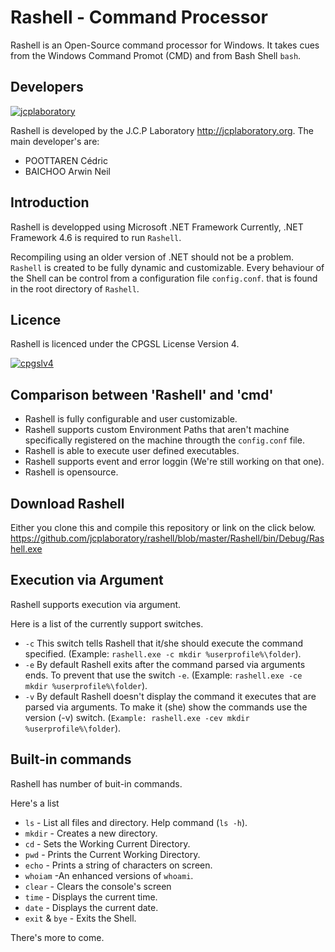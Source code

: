 # Rashell - Command Processor
Rashell is an Open-Source command processor for Windows.
It takes cues from the Windows Command Promot (CMD) and from Bash Shell <code>bash</code>.

Developers
--------------------------------------------
[![jcplaboratory](https://www.jcplaboratory.org/wp-content/uploads/2016/08/nav-banner_ra_large.png?w=250)](http://jcplaboratory.org)

Rashell is developed by the J.C.P Laboratory <http://jcplaboratory.org>.
The main developer's are:

* POOTTAREN Cédric
* BAICHOO Arwin Neil

Introduction
--------------------------------------------

Rashell is developped using Microsoft .NET Framework
Currently, .NET Framework 4.6 is required to run <code>Rashell</code>.

Recompiling using an older version of .NET should not be a problem.
<code>Rashell</code> is created to be fully dynamic and customizable.
Every behaviour of the Shell can be control from a configuration file <code>config.conf</code>. 
that is found in the root directory of <code>Rashell</code>.


Licence
--------------------------------------------

Rashell is licenced under the CPGSL License Version 4.

[![cpgslv4](https://i0.wp.com/www.jcplaboratory.org/wp-content/uploads/2016/08/CPGSL-V4-400x.png?w=100)](https://www.jcplaboratory.org/products/cpgsl-version-4/)

Comparison between 'Rashell' and 'cmd'
--------------------------------------------

* Rashell is fully configurable and user customizable.
* Rashell supports custom Environment Paths that aren't machine specifically registered on the machine througth the <code>config.conf</code> file.
* Rashell is able to execute user defined executables.
* Rashell supports event and error loggin (We're still working on that one).
* Rashell is opensource.

Download Rashell
--------------------------------------------

Either you clone this and compile this repository or link on the click below.
https://github.com/jcplaboratory/rashell/blob/master/Rashell/bin/Debug/Rashell.exe

Execution via Argument
--------------------------------------------
Rashell supports execution via argument.

Here is a list of the currently support switches.

* `-c` This switch tells Rashell that it/she should execute the command specified. (Example: `rashell.exe -c mkdir %userprofile%\folder`).
* `-e` By default Rashell exits after the command parsed via arguments ends. To prevent that use the switch `-e`. (Example: `rashell.exe -ce mkdir %userprofile%\folder`).
* `-v` By default Rashell doesn't display the command it executes that are parsed via arguments. To make it (she) show the commands use the version (-v) switch. (`Example: rashell.exe -cev mkdir %userprofile%\folder`).

Built-in commands
--------------------------------------------

Rashell has number of buit-in commands.

Here's a list

* `ls` - List all files and directory. Help command (`ls -h`).
* `mkdir` - Creates a new directory.
* `cd` - Sets the Working Current Directory.
* `pwd` - Prints the Current Working Directory.
* `echo` - Prints a string of characters on screen.
* `whoiam` -An enhanced versions of `whoami`.
* `clear` - Clears the console's screen
* `time` - Displays the current time.
* `date` - Displays the current date.
* `exit` & `bye` - Exits the Shell.

There's more to come.



